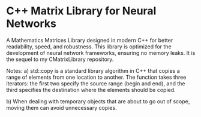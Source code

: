 # C++ Matrix Library for Neural Networks
 A Mathematics Matrices Library designed in modern C++ for better readability, speed, and robustness. This library is optimized for the development of neural network frameworks, ensuring no memory leaks. It is the sequel to my CMatrixLibrary repository.


Notes:
a) std::copy is a standard library algorithm in C++ that copies a range of elements from one location to another. The function takes three iterators: the first two specify the source range (begin and end), and the third specifies the destination where the elements should be copied.

b) When dealing with temporary objects that are about to go out of scope, moving them can avoid unnecessary copies.